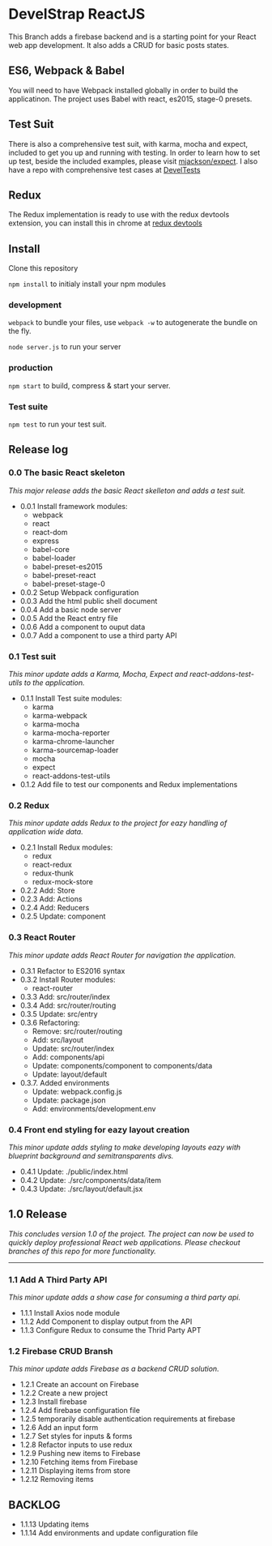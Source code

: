 <!--
@Author: Andreee Ray <develdoe>
@Date:   2017-03-10T00:42:05+01:00
@Email:  me@andreeray.se
@Filename: readme.md
@Last modified by:   develdoe
@Last modified time: 2017-04-26T11:43:59+02:00
-->



# DevelStrap ReactJS

This Branch adds a firebase backend and is a starting
point for your React web app development. It also adds
a CRUD for basic posts states.

## ES6, Webpack & Babel

You will need to have Webpack installed globally in order to build the applicatinon.
The project uses Babel with react, es2015, stage-0 presets.

## Test Suit

There is also a comprehensive test suit, with karma, mocha and expect, included to get you up and running with testing.
In order to learn how to set up test, beside the included examples,  please visit [mjackson/expect](https://github.com/mjackson/expect).
I also have a repo with comprehensive test cases at [DevelTests](https://github.com/AndreeDeveldoeRay/DevelTests)

## Redux

The Redux implementation is ready to use with the redux devtools extension,
you can install this in chrome at [redux devtools](https://chrome.google.com/webstore/detail/redux-devtools/lmhkpmbekcpmknklioeibfkpmmfibljd)

## Install

Clone this repository

`npm install` to initialy install your npm modules

### development

`webpack` to bundle your files, use `webpack -w` to autogenerate the bundle on the fly.

`node server.js` to run your server

### production

`npm start` to build, compress & start your server.

### Test suite

`npm test` to run your test suit.


## Release log

### 0.0 The basic React skeleton
*This major release adds the basic React skelleton
and adds a test suit.*

* 0.0.1 Install framework modules:
    * webpack
    * react
    * react-dom
    * express
    * babel-core
    * babel-loader
    * babel-preset-es2015
    * babel-preset-react
    * babel-preset-stage-0
* 0.0.2 Setup Webpack configuration
* 0.0.3 Add the html public shell document
* 0.0.4 Add a basic node server
* 0.0.5 Add the React entry file
* 0.0.6 Add a component to ouput data
* 0.0.7 Add a component to use a third party API

### 0.1 Test suit
*This minor update adds a Karma, Mocha, Expect and
react-addons-test-utils to the application.*

* 0.1.1 Install Test suite modules:
    * karma
    * karma-webpack
    * karma-mocha
    * karma-mocha-reporter
    * karma-chrome-launcher
    * karma-sourcemap-loader
    * mocha
    * expect
    * react-addons-test-utils
* 0.1.2 Add file to test our components and Redux implementations

### 0.2 Redux
*This minor update adds Redux to the project for
eazy handling of application wide data.*

* 0.2.1 Install Redux modules:
    * redux
    * react-redux
    * redux-thunk
    * redux-mock-store
* 0.2.2 Add: Store
* 0.2.3 Add: Actions
* 0.2.4 Add: Reducers
* 0.2.5 Update: component

### 0.3 React Router
*This minor update adds React Router for
navigation the application.*

* 0.3.1 Refactor to ES2016 syntax
* 0.3.2 Install Router modules:
  * react-router
* 0.3.3 Add: src/router/index
* 0.3.4 Add: src/router/routing
* 0.3.5 Update: src/entry
* 0.3.6 Refactoring:
  * Remove: src/router/routing
  * Add: src/layout
  * Update: src/router/index
  * Add: components/api
  * Update: components/component to components/data
  * Update: layout/default
* 0.3.7. Added environments
  * Update: webpack.config.js
  * Update: package.json
  * Add: environments/development.env

### 0.4 Front end styling for eazy layout creation
*This minor update adds styling to make developing layouts eazy
with blueprint background and semitransparents divs.*

* 0.4.1 Update: ./public/index.html
* 0.4.2 Update: ./src/components/data/item
* 0.4.3 Update: ./src/layout/default.jsx

## 1.0 Release
*This concludes version 1.0 of the project. The project can now
be used to quickly deploy professional React web applications.
Please checkout branches of this repo for more functionality.*

---

### 1.1 Add A Third Party API
*This minor update adds a show case for consuming a third party api.*

* 1.1.1 Install Axios node module
* 1.1.2 Add Component to display output from the API
* 1.1.3 Configure Redux to consume the Thrid Party APT

### 1.2 Firebase CRUD Bransh
*This minor update adds Firebase as a backend CRUD solution.*

* 1.2.1 Create an account on Firebase
* 1.2.2 Create a new project
* 1.2.3 Install firebase
* 1.2.4 Add firebase configuration file
* 1.2.5 temporarily disable authentication requirements at firebase
* 1.2.6 Add an input form
* 1.2.7 Set styles for inputs & forms
* 1.2.8 Refactor inputs to use redux
* 1.2.9 Pushing new items to Firebase
* 1.2.10 Fetching items from Firebase
* 1.2.11 Displaying items from store
* 1.2.12 Removing items

## BACKLOG

* 1.1.13 Updating items
* 1.1.14 Add environments and update configuration file
